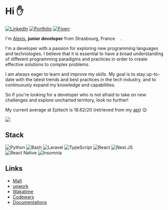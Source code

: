 # Hi :raised_hand:

[![LinkedIn](https://img.shields.io/badge/linkedin-%230077B5.svg?style=for-the-badge&logo=linkedin&logoColor=white&color=0055A4)](https://www.linkedin.com/in/alexishenry03)
[![Portfolio](https://img.shields.io/badge/portfolio-0077B5?style=for-the-badge&color=FFFFFF)](https://www.alexishenry.eu)
[![Fiverr](https://img.shields.io/badge/fiverr-0077B5?style=for-the-badge&color=EF4135)](https://fr.fiverr.com/alexishenry363)

I'm [Alexis](https://about.me/alexishenry), <strong>junior developer</strong> from Strasbourg, France  <img src="https://cdn-icons-png.flaticon.com/512/197/197560.png" width="14"/>.

I'm a developer with a passion for exploring new programming languages and technologies. I believe that it is essential to have a broad understanding of different programming paradigms and practices in order to create effective solutions to complex problems.

I am always eager to learn and improve my skills. My goal is to stay up-to-date with the latest trends and best practices in the tech industry, and to continuously expand my knowledge and capabilities.

So if you're looking for a developer who is not afraid to take on new challenges and explore uncharted territory, look no further!

My current average at Epitech is 18.62/20 (retrieved from my [api](https://github.com/AlxisHenry/epitech-grades)) :wink:

<img src="https://github-readme-stats.vercel.app/api?username=AlxisHenry&show_icons=true" />

## Stack

![Python](https://img.shields.io/badge/python-3670A0?style=for-the-badge&logo=python&color=20232a)
![Bash](https://img.shields.io/badge/bash-%23121011.svg?style=for-the-badge&logo=gnu-bash&color=20232a)
![Laravel](https://img.shields.io/badge/laravel-%23FF2D20.svg?style=for-the-badge&logo=laravel&color=20232a)
![TypeScript](https://img.shields.io/badge/typescript-%23007ACC.svg?style=for-the-badge&logo=typescript&color=20232a)
![React](https://img.shields.io/badge/react-%2320232a.svg?style=for-the-badge&logo=react&color=20232a)
![Next.JS](https://img.shields.io/badge/next-3670A0?style=for-the-badge&logo=nextdotjs&color=20232a)
![React Native](https://img.shields.io/badge/react_native-%2320232a.svg?style=for-the-badge&logo=react&logoColor=%2361DAFB)
![Insomnia](https://img.shields.io/badge/Insomnia-black?style=for-the-badge&logo=insomnia&logoColor=5849BE&color=20232a)

<!--
![Symfony](https://img.shields.io/badge/symfony-%23000000.svg?style=for-the-badge&logo=symfony&color=20232a)
![GitHub Actions](https://img.shields.io/badge/github%20actions-%232671E5.svg?style=for-the-badge&logo=githubactions&color=20232a)
![Neovim](https://img.shields.io/badge/NeoVim-%2357A143.svg?&style=for-the-badge&logo=neovim&color=20232a)
![AdonisJS](https://img.shields.io/badge/adonisjs%20-%23323330.svg?&style=for-the-badge&logo=adonisjs&color=20232a)
![Docker](https://img.shields.io/badge/docker-%230db7ed.svg?style=for-the-badge&logo=docker&color=20232a)
![Vite](https://img.shields.io/badge/vite-%23646CFF.svg?style=for-the-badge&logo=vite&color=20232a)
![PNPM](https://img.shields.io/badge/pnpm-%234a4a4a.svg?style=for-the-badge&logo=pnpm&color=20232a)
![Java](https://img.shields.io/badge/Java-ED8B00?style=for-the-badge&logo=openjdk&logoColor=white&color=gray)
![C](https://img.shields.io/badge/c-%2300599C.svg?style=for-the-badge&logo=c&logoColor=white&color=gray)
![C#](https://img.shields.io/badge/c%23-%23239120.svg?style=for-the-badge&logo=c-sharp&logoColor=white&color=gray)
![C++](https://img.shields.io/badge/c++-%2300599C.svg?style=for-the-badge&logo=c%2B%2B&logoColor=white&color=gray)
![Kubernetes](https://img.shields.io/badge/kubernetes-%23326ce5.svg?style=for-the-badge&logo=kubernetes&logoColor=white&color=gray)
![Jenkins](https://img.shields.io/badge/Jenkins-D24939?style=for-the-badge&logo=Jenkins&logoColor=white&color=gray)
![Jira](https://img.shields.io/badge/Jira-0052CC?style=for-the-badge&logo=Jira&logoColor=white&color=gray)
![Swift](https://img.shields.io/badge/swift-F54A2A?style=for-the-badge&logo=swift&logoColor=white&color=gray)
![Ruby](https://img.shields.io/badge/ruby-%23CC342D.svg?style=for-the-badge&logo=ruby&logoColor=white&color=gray)
![Rust](https://img.shields.io/badge/rust-%23000000.svg?style=for-the-badge&logo=rust&logoColor=white&color=gray)
![Go](https://img.shields.io/badge/go-%2300ADD8.svg?style=for-the-badge&logo=go&logoColor=white&color=gray)
![Vue.js](https://img.shields.io/badge/Vue.js-35495E?style=for-the-badge&logo=vue.js&logoColor=white&color=gray)
![Android Studio](https://img.shields.io/badge/Android%20Studio-3DDC84.svg?style=for-the-badge&logo=android-studio&logoColor=white&color=gray)
![Kotlin](https://img.shields.io/badge/kotlin-%237F52FF.svg?style=for-the-badge&logo=kotlin&logoColor=white&color=gray) -->

## Links

- [Malt](https://www.malt.fr/profile/alexishenry)
- [upwork](https://www.upwork.com/freelancers/~012fa432ae9ab58692)
- [Wakatime](https://wakatime.com/@AlxisHenry)
- [Codewars](https://www.codewars.com/users/AlxisHenry)
- [Documentations](https://alxishenry.github.io/docs/)
